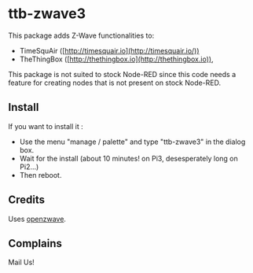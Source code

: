 ttb-zwave3
==========


This package adds Z-Wave functionalities to:

* TimeSquAir ([http://timesquair.io](http://timesquair.io/)) 
* TheThingBox ([http://thethingbox.io](http://thethingbox.io)), 

This package is not suited to stock Node-RED since this code needs a feature for creating nodes that is not present on stock Node-RED.


Install
--------

If you want to install it : 

* Use the menu "manage / palette" and type "ttb-zwave3" in the dialog box. 
* Wait for the install (about 10 minutes! on Pi3, desesperately long on Pi2...)
* Then reboot.



Credits
-------
Uses [openzwave](https://github.com/OpenZWave/open-zwave).


Complains
---------

Mail Us!

